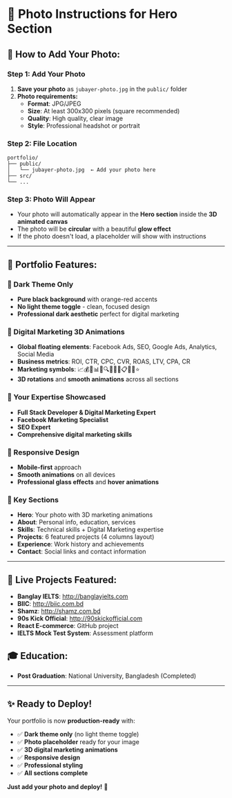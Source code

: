 # 📸 **Photo Instructions for Hero Section**

## 🎯 **How to Add Your Photo:**

### **Step 1: Add Your Photo**
1. **Save your photo** as `jubayer-photo.jpg` in the `public/` folder
2. **Photo requirements:**
   - **Format**: JPG/JPEG
   - **Size**: At least 300x300 pixels (square recommended)
   - **Quality**: High quality, clear image
   - **Style**: Professional headshot or portrait

### **Step 2: File Location**
```
portfolio/
├── public/
│   └── jubayer-photo.jpg  ← Add your photo here
├── src/
└── ...
```

### **Step 3: Photo Will Appear**
- Your photo will automatically appear in the **Hero section** inside the **3D animated canvas**
- The photo will be **circular** with a beautiful **glow effect**
- If the photo doesn't load, a placeholder will show with instructions

---

## 🎨 **Portfolio Features:**

### **🌟 Dark Theme Only**
- **Pure black background** with orange-red accents
- **No light theme toggle** - clean, focused design
- **Professional dark aesthetic** perfect for digital marketing

### **🚀 Digital Marketing 3D Animations**
- **Global floating elements**: Facebook Ads, SEO, Google Ads, Analytics, Social Media
- **Business metrics**: ROI, CTR, CPC, CVR, ROAS, LTV, CPA, CR
- **Marketing symbols**: 📈💰🎯📊📱🔍📢📧🎨📋📞🌐⭐
- **3D rotations** and **smooth animations** across all sections

### **💼 Your Expertise Showcased**
- **Full Stack Developer & Digital Marketing Expert**
- **Facebook Marketing Specialist**
- **SEO Expert**
- **Comprehensive digital marketing skills**

### **📱 Responsive Design**
- **Mobile-first** approach
- **Smooth animations** on all devices
- **Professional glass effects** and **hover animations**

### **🎯 Key Sections**
- **Hero**: Your photo with 3D marketing animations
- **About**: Personal info, education, services
- **Skills**: Technical skills + Digital Marketing expertise
- **Projects**: 6 featured projects (4 columns layout)
- **Experience**: Work history and achievements
- **Contact**: Social links and contact information

---

## 🚀 **Live Projects Featured:**
- **Banglay IELTS**: http://banglayielts.com
- **BIIC**: http://biic.com.bd  
- **Shamz**: http://shamz.com.bd
- **90s Kick Official**: http://90skickofficial.com
- **React E-commerce**: GitHub project
- **IELTS Mock Test System**: Assessment platform

## 🎓 **Education:**
- **Post Graduation**: National University, Bangladesh (Completed)

---

## ✨ **Ready to Deploy!**
Your portfolio is now **production-ready** with:
- ✅ **Dark theme only** (no light theme toggle)
- ✅ **Photo placeholder** ready for your image
- ✅ **3D digital marketing animations**
- ✅ **Responsive design**
- ✅ **Professional styling**
- ✅ **All sections complete**

**Just add your photo and deploy!** 🎉 